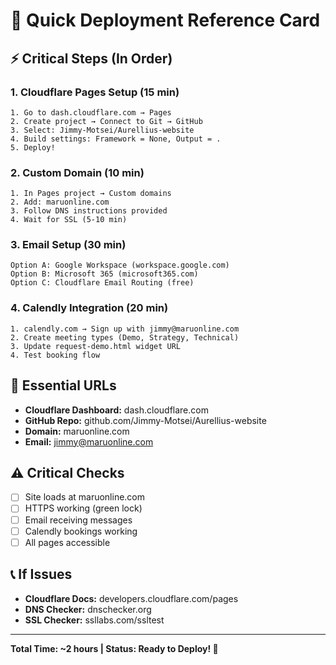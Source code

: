 # 🚀 Quick Deployment Reference Card

## ⚡ Critical Steps (In Order)

### 1. **Cloudflare Pages Setup** (15 min)
```
1. Go to dash.cloudflare.com → Pages
2. Create project → Connect to Git → GitHub
3. Select: Jimmy-Motsei/Aurellius-website
4. Build settings: Framework = None, Output = .
5. Deploy!
```

### 2. **Custom Domain** (10 min)
```
1. In Pages project → Custom domains
2. Add: maruonline.com
3. Follow DNS instructions provided
4. Wait for SSL (5-10 min)
```

### 3. **Email Setup** (30 min)
```
Option A: Google Workspace (workspace.google.com)
Option B: Microsoft 365 (microsoft365.com)  
Option C: Cloudflare Email Routing (free)
```

### 4. **Calendly Integration** (20 min)
```
1. calendly.com → Sign up with jimmy@maruonline.com
2. Create meeting types (Demo, Strategy, Technical)
3. Update request-demo.html widget URL
4. Test booking flow
```

## 🔑 Essential URLs
- **Cloudflare Dashboard:** dash.cloudflare.com
- **GitHub Repo:** github.com/Jimmy-Motsei/Aurellius-website
- **Domain:** maruonline.com
- **Email:** jimmy@maruonline.com

## ⚠️ Critical Checks
- [ ] Site loads at maruonline.com
- [ ] HTTPS working (green lock)
- [ ] Email receiving messages
- [ ] Calendly bookings working
- [ ] All pages accessible

## 📞 If Issues
- **Cloudflare Docs:** developers.cloudflare.com/pages
- **DNS Checker:** dnschecker.org
- **SSL Checker:** ssllabs.com/ssltest

---
**Total Time: ~2 hours | Status: Ready to Deploy! 🎯**

